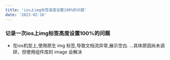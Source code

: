 ```yaml
---
title: 'ios上img标签高度设置100%的问题'
date: '2023-02-16'
---
```


### 记录一次ios上img标签高度设置100%的问题

- 在ios机型上,使用原生 img 标签,导致文档流异常,展示空白.
...具体原因尚未调研，但使用组件库的 image 会解决
